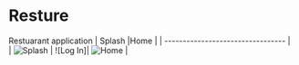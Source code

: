 # Resture
 Restuarant application
| Splash                            |Home                          |
| --------------------------------- |  
| ![Splash](/zeus1.jpg) | ![Log In]| ![Home](/zeus2.jpg) |

